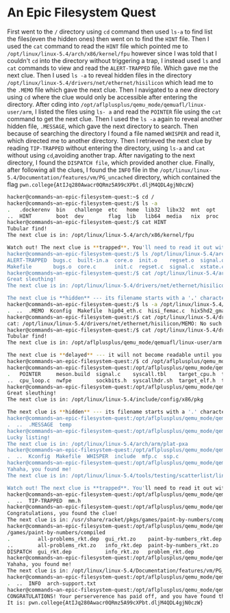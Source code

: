 # An Epic Filesystem Quest

First went to the `/` directory using `cd` command then used `ls-a` to find list the files(even the hidden ones) then went on to find the `HINT` file.
Then I used the `cat` command to read the `HINT` file which pointed me to `/opt/linux/linux-5.4/arch/x86/kernel/fpu` however since I was told that I couldn't `cd` into the directory without triggering a trap, I instead used `ls` and `cat` commands to view and read the `ALERT-TRAPPED` file. Which gave me the next clue.
Then I used `ls -a` to reveal hidden files in the directory `/opt/linux/linux-5.4/drivers/net/ethernet/hisilicon` which lead me to the `.MEMO` file which gave the next clue.
Then I navigated to a new directory using `cd` where the clue would only be accessible after entering the directory. After cding into `/opt/aflplusplus/qemu_mode/qemuafl/linux-user/arm`, I listed the files using `ls- a` and read the `POINTER` file using the `cat` command to get the next clue.
Then I used the `ls -a` again to reveal another hidden file, `.MESSAGE`, which gave the next directory to search.
Then because of searching the directory I found a file named `WHISPER` and read it, which directed me to another directory.
Then I retrieved the next clue by reading `TIP-TRAPPED` without entering the directory, using `ls-a` and `cat` without using `cd`,avoiding another trap.
After navigating to the next directory, I found the `DISPATCH file`, which provided another clue.
Finally, after following all the clues, I found the `INFO` file in the `/opt/linux/linux-5.4/Documentation/features/vm/PG_uncached` directory, which contained the flag `pwn.college{AtIJq280Awacr0QRmz5A99cXPbt.dljM4QDL4gjN0czW}`

```bash
hacker@commands~an-epic-filesystem-quest:~$ cd /
hacker@commands~an-epic-filesystem-quest:/$ ls -a
.   .dockerenv  bin   challenge  etc   home  lib32  libx32  mnt  opt   root  sbin  sys  usr
..  HINT        boot  dev        flag  lib   lib64  media   nix  proc  run   srv   tmp  var
hacker@commands~an-epic-filesystem-quest:/$ cat HINT
Tubular find!
The next clue is in: /opt/linux/linux-5.4/arch/x86/kernel/fpu

Watch out! The next clue is **trapped**. You'll need to read it out without 'cd'ing into the directory; otherwise, the clue will self destruct!
hacker@commands~an-epic-filesystem-quest:/$ ls /opt/linux/linux-5.4/arch/x86/kernel/fpu
ALERT-TRAPPED  bugs.c  built-in.a  core.o  init.o    regset.o  signal.o  xstate.o
Makefile       bugs.o  core.c      init.c  regset.c  signal.c  xstate.c
hacker@commands~an-epic-filesystem-quest:/$ cat /opt/linux/linux-5.4/arch/x86/kernel/fpu/ALERT-TRAPPED
Great sleuthing!
The next clue is in: /opt/linux/linux-5.4/drivers/net/ethernet/hisilicon

The next clue is **hidden** --- its filename starts with a '.' character. You'll need to look for it using special options to 'ls'.
hacker@commands~an-epic-filesystem-quest:/$ ls -a /opt/linux/linux-5.4/drivers/net/ethernet/hisilicon
.  ..  .MEMO  Kconfig  Makefile  hip04_eth.c  hisi_femac.c  hix5hd2_gmac.c  hns  hns3  hns_mdio.c
hacker@commands~an-epic-filesystem-quest:/$ cat /opt/linux/linux-5.4/drivers/net/ethernet/hisilicon/MEMO
cat: /opt/linux/linux-5.4/drivers/net/ethernet/hisilicon/MEMO: No such file or directory
hacker@commands~an-epic-filesystem-quest:/$ cat /opt/linux/linux-5.4/drivers/net/ethernet/hisilicon/.MEMO
Tubular find!
The next clue is in: /opt/aflplusplus/qemu_mode/qemuafl/linux-user/arm

The next clue is **delayed** --- it will not become readable until you enter the directory with 'cd'.
hacker@commands~an-epic-filesystem-quest:/$ cd /opt/aflplusplus/qemu_mode/qemuafl/linux-user/arm
hacker@commands~an-epic-filesystem-quest:/opt/aflplusplus/qemu_mode/qemuafl/linux-user/arm$ ls -a
.   POINTER     meson.build  signal.c    syscall.tbl    target_cpu.h  target_fcntl.h   target_structs.h  termbits.h
..  cpu_loop.c  nwfpe        sockbits.h  syscallhdr.sh  target_elf.h  target_signal.h  target_syscall.h
hacker@commands~an-epic-filesystem-quest:/opt/aflplusplus/qemu_mode/qemuafl/linux-user/arm$ cat POINTER
Great sleuthing!
The next clue is in: /opt/linux/linux-5.4/include/config/x86/pkg

The next clue is **hidden** --- its filename starts with a '.' character. You'll need to look for it using special options to 'ls'.
hacker@commands~an-epic-filesystem-quest:/opt/aflplusplus/qemu_mode/qemuafl/linux-user/arm$ ls -a /opt/linux/linux-5.4/include/config/x86/pkg
.  ..  .MESSAGE  temp
hacker@commands~an-epic-filesystem-quest:/opt/aflplusplus/qemu_mode/qemuafl/linux-user/arm$ cat /opt/linux/linux-5.4/include/config/x86/pkg/.MESSAGE
Lucky listing!
The next clue is in: /opt/linux/linux-5.4/arch/arm/plat-pxa
hacker@commands~an-epic-filesystem-quest:/opt/aflplusplus/qemu_mode/qemuafl/linux-user/arm$ ls -a /opt/linux/linux-5.4/arch/arm/plat-pxa
.  ..  Kconfig  Makefile  WHISPER  include  mfp.c  ssp.c
hacker@commands~an-epic-filesystem-quest:/opt/aflplusplus/qemu_mode/qemuafl/linux-user/arm$ cat /opt/linux/linux-5.4/arch/arm/plat-pxa/WHISPER
Yahaha, you found me!
The next clue is in: /opt/linux/linux-5.4/tools/testing/scatterlist/linux

Watch out! The next clue is **trapped**. You'll need to read it out without 'cd'ing into the directory; otherwise, the clue will self destruct!
hacker@commands~an-epic-filesystem-quest:/opt/aflplusplus/qemu_mode/qemuafl/linux-user/arm$ ls -a /opt/linux/linux-5.4/tools/testing/scatterlist/linux
.  ..  TIP-TRAPPED  mm.h
hacker@commands~an-epic-filesystem-quest:/opt/aflplusplus/qemu_mode/qemuafl/linux-user/arm$ cat /opt/linux/linux-5.4/tools/testing/scatterlist/linux/TIP-TRAPPED
Congratulations, you found the clue!
The next clue is in: /usr/share/racket/pkgs/games/paint-by-numbers/compiled
hacker@commands~an-epic-filesystem-quest:/opt/aflplusplus/qemu_mode/qemuafl/linux-user/arm$ ls -a /usr/share/racket/pkgs
/games/paint-by-numbers/compiled
.         all-problems_rkt.dep  gui_rkt.zo    paint-by-numbers_rkt.dep  problem_rkt.zo
..        all-problems_rkt.zo   info_rkt.dep  paint-by-numbers_rkt.zo   solve_rkt.dep
DISPATCH  gui_rkt.dep           info_rkt.zo   problem_rkt.dep           solve_rkt.zo
hacker@commands~an-epic-filesystem-quest:/opt/aflplusplus/qemu_mode/qemuafl/linux-user/arm$ cat /usr/share/racket/pkgs/games/paint-by-numbers/compiled/DISPATCH
Yahaha, you found me!
The next clue is in: /opt/linux/linux-5.4/Documentation/features/vm/PG_uncached
hacker@commands~an-epic-filesystem-quest:/opt/aflplusplus/qemu_mode/qemuafl/linux-user/arm$ ls -a /opt/linux/linux-5.4/Documentation/features/vm/PG_uncached
.  ..  INFO  arch-support.txt
hacker@commands~an-epic-filesystem-quest:/opt/aflplusplus/qemu_mode/qemuafl/linux-user/arm$ cat /opt/linux/linux-5.4/Documentation/features/vm/PG_uncached/INFO
CONGRATULATIONS! Your perserverence has paid off, and you have found the flag!
It is: pwn.college{AtIJq280Awacr0QRmz5A99cXPbt.dljM4QDL4gjN0czW}
```
